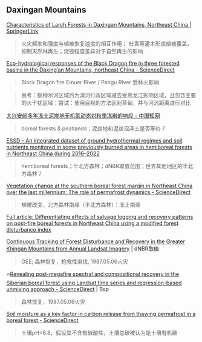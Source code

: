 
## Daxingan Mountains

[Characteristics of Larch Forests in Daxingan Mountains, Northeast China | SpringerLink](https://link.springer.com/chapter/10.1007/978-1-4020-9693-8_19)

> 火灾频率和强度与植被恢复速度的相互作用；
> 杜香等灌木形成植被覆盖，抑制天然林再生；烧毁程度差异对于自然再生的影响

[Eco-hydrological responses of the Black Dragon fire in three forested basins in the Daxing’an Mountains, northeast China - ScienceDirect](https://www.sciencedirect.com/science/article/pii/S1470160X22010962)

> Black Dragon fire
> Emuer River / Pangu River 受林火影响

> 思考：额穆尔河区域约为漠河行政区域减去受黑龙江影响区域，且包含主要的火干扰区域；尝试：使用目视的方法区别草甸，并与河流距离进行对比

[大兴安岭多年冻土泥炭地无机氮动态对秋季冻融的响应 - 中国知网](https://kns.cnki.net/kcms2/article/abstract?v=xEDmK2-VgJifg1Go7LZieWl4NJJtYRNPCwQGhzocadR2H1saW31bgsReaDg8KVXCQRZ5JtSbx3nVO9PJzHnyfvfQ5YZRvcOFuCP_B_cBQEbMzAenN1cIwCCi7a9l4gCXQNKwcBWH0lxteX0HwyRJKuwbfGB1i7sHEPAkS_KNG3qHxuhN9CBwwlZ6Vo-xNEQV&uniplatform=NZKPT&language=CHS)

> boreal forests & peatlands；泥炭地和泥炭沼泽土是否等价？

[ESSD - An integrated dataset of ground hydrothermal regimes and soil nutrients monitored in some previously burned areas in hemiboreal forests in Northeast China during 2016–2022](https://essd.copernicus.org/articles/16/5009/2024/)

> hemiboreal forests；半北方森林；dNBR取值范围；世界其他地区的半北方森林？

[Vegetation change at the southern boreal forest margin in Northeast China over the last millennium: The role of permafrost dynamics - ScienceDirect](https://www.sciencedirect.com/science/article/pii/S0031018220304041)

> 植被改变，北方森林南缘（半北方森林）；冻土南缘

[Full article: Differentiating effects of salvage logging and recovery patterns on post-fire boreal forests in Northeast China using a modified forest disturbance index](https://www.tandfonline.com/doi/full/10.1080/15481603.2023.2188674)

[Continuous Tracking of Forest Disturbance and Recovery in the Greater Khingan Mountains from Annual Landsat Imagery](https://www.mdpi.com/2072-4292/15/22/5426) | dNBR取值

> GEE; 森林恢复，抢救性采伐, 1987.05.06火灾

⭐[Revealing post-megafire spectral and compositional recovery in the Siberian boreal forest using Landsat time series and regression-based unmixing approach - ScienceDirect](https://www.sciencedirect.com/science/article/pii/S0034425724003250) | Top

> 森林恢复，1987.05.06火灾

[Soil moisture as a key factor in carbon release from thawing permafrost in a boreal forest - ScienceDirect](https://www.sciencedirect.com/science/article/pii/S0016706119307487)

> 土壤pH<6.8，假设其不含有碳酸盐，土壤总碳被认为是土壤有机碳
